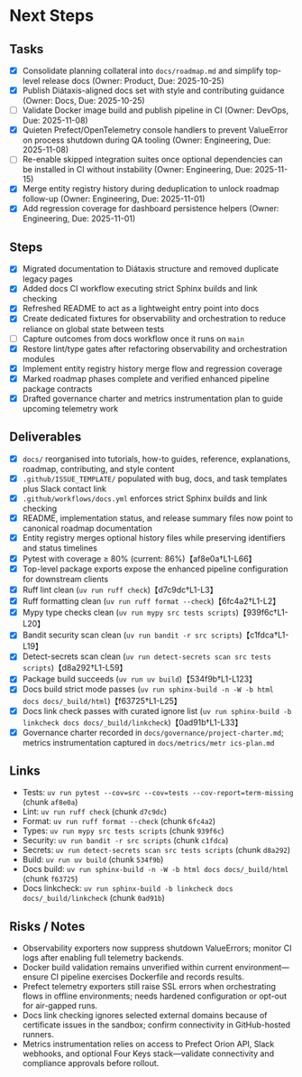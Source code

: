 # Next Steps

## Tasks

- [x] Consolidate planning collateral into `docs/roadmap.md` and simplify top-level release docs (Owner: Product, Due: 2025-10-25)
- [x] Publish Diátaxis-aligned docs set with style and contributing guidance (Owner: Docs, Due: 2025-10-25)
- [ ] Validate Docker image build and publish pipeline in CI (Owner: DevOps, Due: 2025-11-08)
- [x] Quieten Prefect/OpenTelemetry console handlers to prevent ValueError on process shutdown during QA tooling (Owner: Engineering, Due: 2025-11-08)
- [ ] Re-enable skipped integration suites once optional dependencies can be installed in CI without instability (Owner: Engineering, Due: 2025-11-15)
- [x] Merge entity registry history during deduplication to unlock roadmap follow-up (Owner: Engineering, Due: 2025-11-01)
- [x] Add regression coverage for dashboard persistence helpers (Owner: Engineering, Due: 2025-11-01)

## Steps

- [x] Migrated documentation to Diátaxis structure and removed duplicate legacy pages
- [x] Added docs CI workflow executing strict Sphinx builds and link checking
- [x] Refreshed README to act as a lightweight entry point into docs
- [x] Create dedicated fixtures for observability and orchestration to reduce reliance on global state between tests
- [ ] Capture outcomes from docs workflow once it runs on `main`
- [x] Restore lint/type gates after refactoring observability and orchestration modules
- [x] Implement entity registry history merge flow and regression coverage
- [x] Marked roadmap phases complete and verified enhanced pipeline package contracts
- [x] Drafted governance charter and metrics instrumentation plan to guide upcoming telemetry work

## Deliverables

- [x] `docs/` reorganised into tutorials, how-to guides, reference, explanations, roadmap, contributing, and style content
- [x] `.github/ISSUE_TEMPLATE/` populated with bug, docs, and task templates plus Slack contact link
- [x] `.github/workflows/docs.yml` enforces strict Sphinx builds and link checking
- [x] README, implementation status, and release summary files now point to canonical roadmap documentation
- [x] Entity registry merges optional history files while preserving identifiers and status timelines
- [x] Pytest with coverage ≥ 80% (current: 86%)【af8e0a†L1-L66】
- [x] Top-level package exports expose the enhanced pipeline configuration for downstream clients
- [x] Ruff lint clean (`uv run ruff check`)【d7c9dc†L1-L3】
- [x] Ruff formatting clean (`uv run ruff format --check`)【6fc4a2†L1-L2】
- [x] Mypy type checks clean (`uv run mypy src tests scripts`)【939f6c†L1-L20】
- [x] Bandit security scan clean (`uv run bandit -r src scripts`)【c1fdca†L1-L19】
- [x] Detect-secrets scan clean (`uv run detect-secrets scan src tests scripts`)【d8a292†L1-L59】
- [x] Package build succeeds (`uv run uv build`)【534f9b†L1-L123】
- [x] Docs build strict mode passes (`uv run sphinx-build -n -W -b html docs docs/_build/html`)【f63725†L1-L25】
- [x] Docs link check passes with curated ignore list (`uv run sphinx-build -b linkcheck docs docs/_build/linkcheck`)【0ad91b†L1-L33】
- [x] Governance charter recorded in `docs/governance/project-charter.md`; metrics instrumentation captured in `docs/metrics/metr
ics-plan.md`

## Links

- Tests: `uv run pytest --cov=src --cov=tests --cov-report=term-missing` (chunk `af8e0a`)
- Lint: `uv run ruff check` (chunk `d7c9dc`)
- Format: `uv run ruff format --check` (chunk `6fc4a2`)
- Types: `uv run mypy src tests scripts` (chunk `939f6c`)
- Security: `uv run bandit -r src scripts` (chunk `c1fdca`)
- Secrets: `uv run detect-secrets scan src tests scripts` (chunk `d8a292`)
- Build: `uv run uv build` (chunk `534f9b`)
- Docs build: `uv run sphinx-build -n -W -b html docs docs/_build/html` (chunk `f63725`)
- Docs linkcheck: `uv run sphinx-build -b linkcheck docs docs/_build/linkcheck` (chunk `0ad91b`)

## Risks / Notes

- Observability exporters now suppress shutdown ValueErrors; monitor CI logs after enabling full telemetry backends.
- Docker build validation remains unverified within current environment—ensure CI pipeline exercises Dockerfile and records results.
- Prefect telemetry exporters still raise SSL errors when orchestrating flows in offline environments; needs hardened configuration or opt-out for air-gapped runs.
- Docs link checking ignores selected external domains because of certificate issues in the sandbox; confirm connectivity in GitHub-hosted runners.
- Metrics instrumentation relies on access to Prefect Orion API, Slack webhooks, and optional Four Keys stack—validate connectivity and compliance approvals before rollout.
